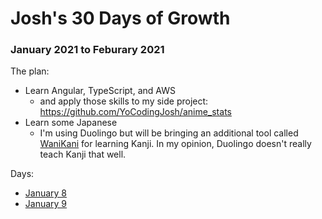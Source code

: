 # Josh's 30 Days of Growth

### January 2021 to Feburary 2021

The plan:

* Learn Angular, TypeScript, and AWS
  * and apply those skills to my side project: https://github.com/YoCodingJosh/anime_stats
* Learn some Japanese
  * I'm using Duolingo but will be bringing an additional tool called [WaniKani](https://www.wanikani.com/) for learning Kanji. In my opinion, Duolingo doesn't really teach Kanji that well.

Days:
* [January 8](days/Jan8.md)
* [January 9](dats/Jan9.md)
